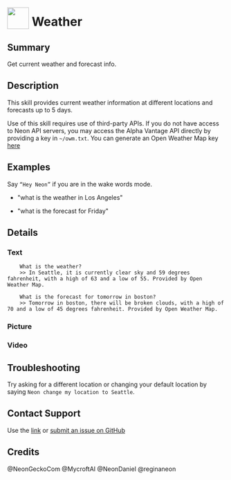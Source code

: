 # <img src='https://rawgithub.com/FortAwesome/Font-Awesome/master/svgs/solid/sun.svg' card_color='#FEE255' width='50' height='50' style='vertical-align:bottom'/> Weather
  
## Summary  
  
Get current weather and forecast info.

## Description  
  
This skill provides current weather information at different locations and forecasts up to 5 days.

Use of this skill requires use of third-party APIs. If you do not have access to Neon API servers, you may access the
Alpha Vantage API directly by providing a key in `~/owm.txt`. You can generate an Open Weather Map key
[here](https://home.openweathermap.org/users/sign_up)
  
## Examples  

Say `“Hey Neon”` if you are in the wake words mode.
  
- "what is the weather in Los Angeles"

- "what is the forecast for Friday"


## Details

### Text

	    What is the weather?
        >> In Seattle, it is currently clear sky and 59 degrees fahrenheit, with a high of 63 and a low of 55. Provided by Open Weather Map.
	    
	    What is the forecast for tomorrow in boston?
        >> Tomorrow in boston, there will be broken clouds, with a high of 70 and a low of 45 degrees fahrenheit. Provided by Open Weather Map.

	    

### Picture

### Video

## Troubleshooting
Try asking for a different location or changing your default location by saying `Neon change my location to Seattle`.

## Contact Support
Use the [link](https://neongecko.com/ContactUs) or [submit an issue on GitHub](https://help.github.com/en/articles/creating-an-issue)

## Credits
@NeonGeckoCom
@MycroftAI
@NeonDaniel
@reginaneon
